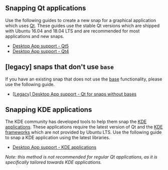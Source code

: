 ## Snapping Qt applications

Use the following guides to create a new snap for a graphical application which uses [Qt](https://www.qt.io/). These guides use the stable Qt versions which are shipped with Ubuntu 16.04 and 18.04 LTS and are recommended for most applications and new snaps.

* [Desktop App support - Qt5](/t/desktop-app-support-qt5/11703)
* [Desktop App support - Qt4](/t/desktop-app-support-qt4/11711)

## [legacy] snaps that don't use `base`

If you have an existing snap that does not use the [base](https://snapcraft.io/docs/base-snaps) functionality, please use the following guide.

* [[Legacy] Desktop App support - Qt for snaps without bases](/t/desktop-app-support-qt-for-snaps-without-bases/11702)

## Snapping KDE applications

The KDE community has developed tools to help them snap the [KDE applications](https://kde.org/applications/). These applications require the latest version of Qt and the [KDE frameworks](https://kde.org/products/frameworks/) which are not provided by Ubuntu LTS. Use the following guide to snap a KDE application using the latest libraries.

* [Desktop App support - KDE applications](https://community.kde.org/Guidelines_and_HOWTOs/Snap)

*Note: this method is not recommended for regular Qt applications, as it is specifically tailored towards KDE applications.*